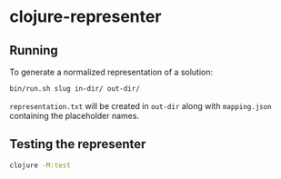 # clojure-representer

## Running

To generate a normalized representation of a solution:

``` sh
bin/run.sh slug in-dir/ out-dir/
```

`representation.txt` will be created in `out-dir` along with `mapping.json` containing the placeholder names.

## Testing the representer

``` sh
clojure -M:test
```
